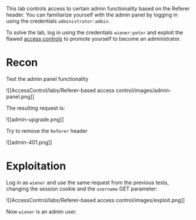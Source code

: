 This lab controls access to certain admin functionality based on the Referer header. You can familiarize yourself with the admin panel by logging in using the credentials `administrator:admin`.

To solve the lab, log in using the credentials `wiener:peter` and exploit the flawed [access controls](https://portswigger.net/web-security/access-control) to promote yourself to become an administrator.

# Recon

Test the admin panel functionality

![[AccessControl/labs/Referer-based access control/images/admin-panel.png]]

The resulting request is:

![[admin-upgrade.png]]

Try to remove the `Referer` header

![[admin-401.png]]

# Exploitation

Log in as `wiener` and use the same request from the previous tests, changing the session cookie and the `username` GET parameter:

![[AccessControl/labs/Referer-based access control/images/exploit.png]]

Now `wiener` is an admin user.

